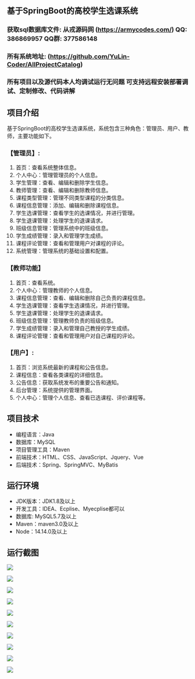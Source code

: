## 基于SpringBoot的高校学生选课系统

###  获取sql数据库文件: 从戎源码网 (https://armycodes.com/) QQ: 386869957 QQ群: 377586148
###  所有系统地址: (https://github.com/YuLin-Coder/AllProjectCatalog) 
###  所有项目以及源代码本人均调试运行无问题 可支持远程安装部署调试、定制修改、代码讲解

## 项目介绍
基于SpringBoot的高校学生选课系统，系统包含三种角色：管理员、用户、教师，主要功能如下。

### 【管理员】:
1. 首页：查看系统整体信息。
2. 个人中心：管理管理员的个人信息。
3. 学生管理：查看、编辑和删除学生信息。
4. 教师管理：查看、编辑和删除教师信息。
5. 课程类型管理：管理不同类型课程的分类信息。
6. 课程信息管理：添加、编辑和删除课程信息。
7. 学生选课管理：查看学生的选课情况，并进行管理。
8. 学生退课管理：处理学生的退课请求。
9. 班级信息管理：管理系统中的班级信息。
10. 学生成绩管理：录入和管理学生成绩。
11. 课程评论管理：查看和管理用户对课程的评论。
12. 系统管理：管理系统的基础设置和配置。

### 【教师功能】
1. 首页：查看系统。
2. 个人中心：管理教师的个人信息。
3. 课程信息管理：查看、编辑和删除自己负责的课程信息。
4. 学生选课管理：查看学生选课情况，并进行管理。
5. 学生退课管理：处理学生的退课请求。
6. 班级信息管理：管理教师负责的班级信息。
7. 学生成绩管理：录入和管理自己教授的学生成绩。
8. 课程评论管理：查看和管理用户对自己课程的评论。

### 【用户】:
1. 首页：浏览系统最新的课程和公告信息。
2. 课程信息：查看各类课程的详细信息。
3. 公告信息：获取系统发布的重要公告和通知。
4. 后台管理：系统提供的管理界面。
5. 个人中心：管理个人信息、查看已选课程、评价课程等。

## 项目技术
- 编程语言：Java
- 数据库：MySQL
- 项目管理工具：Maven
- 前端技术：HTML、CSS、JavaScript、Jquery、Vue
- 后端技术：Spring、SpringMVC、MyBatis

## 运行环境
- JDK版本：JDK1.8及以上
- 开发工具：IDEA、Ecplise、Myecplise都可以
- 数据库: MySQL5.7及以上
- Maven：maven3.0及以上
- Node：14.14.0及以上

## 运行截图
![](screenshot/1.png)

![](screenshot/2.png)

![](screenshot/3.png)

![](screenshot/4.png)

![](screenshot/5.png)

![](screenshot/6.png)

![](screenshot/7.png)

![](screenshot/8.png)

![](screenshot/9.png)

![](screenshot/10.png)